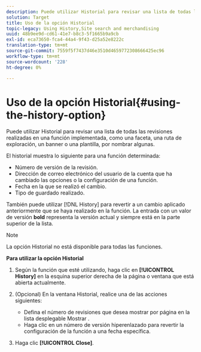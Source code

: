 ```yaml
---
description: Puede utilizar Historial para revisar una lista de todas las revisiones realizadas en una función implementada, como una faceta, una ruta de exploración, un banner o una plantilla, por nombrar algunas.
solution: Target
title: Uso de la opción Historial
topic-legacy: Using History,Site search and merchandising
uuid: 48b9ee9d-cd61-41e7-b8c3-5f1665b9a9cb
exl-id: eca73650-fca4-44a4-9f43-d25a52e8222c
translation-type: tm+mt
source-git-commit: 7559f5f7437d46e3510d4659772308666425ec96
workflow-type: tm+mt
source-wordcount: '228'
ht-degree: 0%

---
```


# Uso de la opción Historial{#using-the-history-option}

Puede utilizar Historial para revisar una lista de todas las revisiones realizadas en una función implementada, como una faceta, una ruta de exploración, un banner o una plantilla, por nombrar algunas.

El historial muestra lo siguiente para una función determinada:

* Número de versión de la revisión.
* Dirección de correo electrónico del usuario de la cuenta que ha cambiado las opciones o la configuración de una función.
* Fecha en la que se realizó el cambio.
* Tipo de guardado realizado.

También puede utilizar [!DNL History] para revertir a un cambio aplicado anteriormente que se haya realizado en la función. La entrada con un valor de versión **bold** representa la versión actual y siempre está en la parte superior de la lista.

>[!NOTE]
>
>La opción Historial no está disponible para todas las funciones.

**Para utilizar la opción Historial**

1. Según la función que esté utilizando, haga clic en **[!UICONTROL History]** en la esquina superior derecha de la página o ventana que está abierta actualmente.
1. (Opcional) En la ventana Historial, realice una de las acciones siguientes:

   * Defina el número de revisiones que desea mostrar por página en la lista desplegable Mostrar .
   * Haga clic en un número de versión hiperenlazado para revertir la configuración de la función a una fecha específica.

1. Haga clic **[!UICONTROL Close]**.
